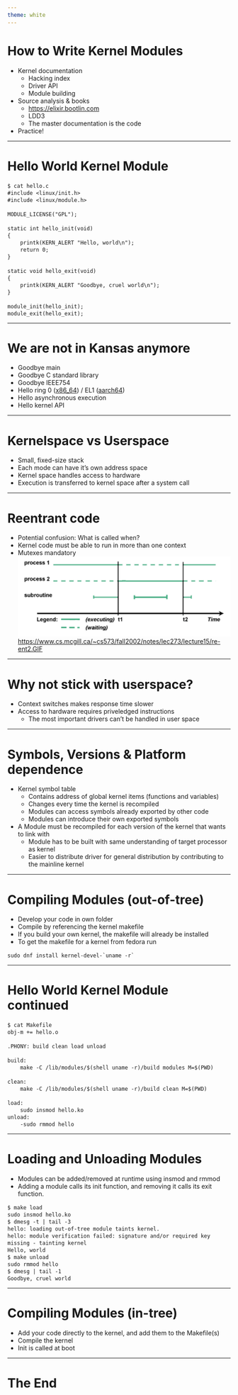 ```yaml
---
theme: white
---
```


# How to Write Kernel Modules
- Kernel documentation
    - Hacking index
    - Driver API
    - Module building
- Source analysis & books
    - https://elixir.bootlin.com
    - LDD3
    - The master documentation is the code
- Practice!

---

# Hello World Kernel Module
```console
$ cat hello.c
#include <linux/init.h>
#include <linux/module.h>

MODULE_LICENSE("GPL");

static int hello_init(void)
{
    printk(KERN_ALERT "Hello, world\n");
    return 0;
}

static void hello_exit(void)
{
    printk(KERN_ALERT "Goodbye, cruel world\n");
}

module_init(hello_init);
module_exit(hello_exit);
```

---

# We are not in Kansas anymore
- Goodbye main
- Goodbye C standard library
- Goodbye IEEE754
- Hello ring 0 ([x86_64](https://en.wikipedia.org/wiki/Protection_ring)) / EL1 ([aarch64](https://events.static.linuxfound.org/images/stories/pdf/lcna_co2012_marinas.pdf))
- Hello asynchronous execution
- Hello kernel API

---

# Kernelspace vs Userspace
- Small, fixed-size stack
- Each mode can have it’s own address space
- Kernel space handles access to hardware
- Execution is transferred to kernel space after a system call

---

# Reentrant code
- Potential confusion: What is called when?
- Kernel code must be able to run in more than one context
- Mutexes mandatory
![reentrant code](images/Modules_Drivers/modules_drivers_slide14.png)
<https://www.cs.mcgill.ca/~cs573/fall2002/notes/lec273/lecture15/re-ent2.GIF>

---

# Why not stick with userspace?
- Context switches makes response time slower
- Access to hardware requires priveledged instructions
    - The most important drivers can’t be handled in user space

---

# Symbols, Versions & Platform dependence
- Kernel symbol table
  - Contains address of global kernel items (functions and variables)
  - Changes every time the kernel is recompiled
  - Modules can access symbols already exported by other code
  - Modules can introduce their own exported symbols
- A Module must be recompiled for each version of the kernel that wants to link with
  - Module has to be built with same understanding of target processor as kernel
  - Easier to distribute driver for general distribution by contributing to the mainline kernel

---

# Compiling Modules (out-of-tree)
- Develop your code in own folder
- Compile by referencing the kernel makefile
- If you build your own kernel, the makefile will already be installed
- To get the makefile for a kernel from fedora run
```console
sudo dnf install kernel-devel-`uname -r`
````

---

# Hello World Kernel Module continued
```console
$ cat Makefile
obj-m += hello.o

.PHONY: build clean load unload

build:
    make -C /lib/modules/$(shell uname -r)/build modules M=$(PWD)

clean:
    make -C /lib/modules/$(shell uname -r)/build clean M=$(PWD)

load:
    sudo insmod hello.ko
unload:
    -sudo rmmod hello
```

---

# Loading and Unloading Modules
- Modules can be added/removed at runtime using insmod and rmmod
- Adding a module calls its init function, and removing it calls its exit function.
```console
$ make load
sudo insmod hello.ko
$ dmesg -t | tail -3
hello: loading out-of-tree module taints kernel.
hello: module verification failed: signature and/or required key missing - tainting kernel
Hello, world
$ make unload
sudo rmmod hello
$ dmesg | tail -1
Goodbye, cruel world
```

---

# Compiling Modules (in-tree)
- Add your code directly to the kernel, and add them to the Makefile(s)
- Compile the kernel
- Init is called at boot

---

# The End
